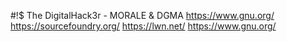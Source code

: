 #!$ 
The DigitalHack3r - MORALE & DGMA
https://www.gnu.org/
https://sourcefoundry.org/
https://lwn.net/
https://www.gnu.org/
